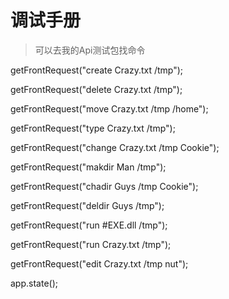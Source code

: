 ﻿# 调试手册

> 可以去我的Api测试包找命令
>
>
>
>
>
getFrontRequest("create Crazy.txt /tmp");

getFrontRequest("delete Crazy.txt /tmp");

getFrontRequest("move Crazy.txt /tmp /home");

getFrontRequest("type Crazy.txt /tmp");

getFrontRequest("change Crazy.txt /tmp Cookie");

getFrontRequest("makdir Man /tmp");

getFrontRequest("chadir Guys /tmp Cookie");

getFrontRequest("deldir Guys /tmp");

getFrontRequest("run #EXE.dll /tmp");

getFrontRequest("run Crazy.txt /tmp");

getFrontRequest("edit Crazy.txt /tmp nut");

app.state();